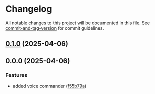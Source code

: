 # Changelog

All notable changes to this project will be documented in this file. See [commit-and-tag-version](https://github.com/absolute-version/commit-and-tag-version) for commit guidelines.

## [0.1.0](https://github.com/roberkules/voice-command-dashboard/compare/v0.0.0...v0.1.0) (2025-04-06)

## 0.0.0 (2025-04-06)


### Features

* added voice commander ([f55b79a](https://github.com/roberkules/voice-command-dashboard/commit/f55b79a24eb3b5649fc8286d5ce3d2e8caafc255))
